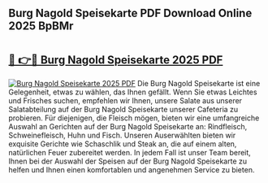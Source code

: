 ## Burg Nagold Speisekarte PDF Download Online 2025 BpBMr

# <h2><a href="http://gc5s5v6.nevu.top/?p=Burg+Nagold+Speisekarte">🔗 👉🔴 Burg Nagold Speisekarte 2025 PDF</a></h2>

[![Burg Nagold Speisekarte 2025 PDF](https://i.imgur.com/dBaPXMq.png)](http://gc5s5v6.nevu.top/?p=Burg+Nagold+Speisekarte)
Die Burg Nagold Speisekarte ist eine Gelegenheit, etwas zu wählen, das Ihnen gefällt. Wenn Sie etwas Leichtes und Frisches suchen, empfehlen wir Ihnen, unsere Salate aus unserer Salatabteilung auf der Burg Nagold Speisekarte unserer Cafeteria zu probieren. Für diejenigen, die Fleisch mögen, bieten wir eine umfangreiche Auswahl an Gerichten auf der Burg Nagold Speisekarte an: Rindfleisch, Schweinefleisch, Huhn und Fisch. Unseren Auserwählten bieten wir exquisite Gerichte wie Schaschlik und Steak an, die auf einem alten, natürlichen Feuer zubereitet werden. In jedem Fall ist unser Team bereit, Ihnen bei der Auswahl der Speisen auf der Burg Nagold Speisekarte zu helfen und Ihnen einen komfortablen und angenehmen Service zu bieten.
